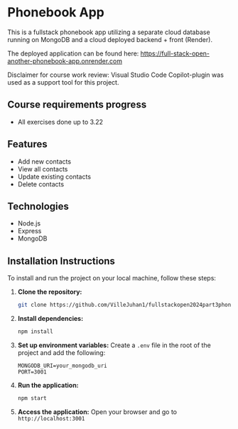 # Phonebook App

This is a fullstack phonebook app utilizing a separate cloud database running on MongoDB and a cloud deployed backend + front (Render). 

The deployed application can be found here:
https://full-stack-open-another-phonebook-app.onrender.com

Disclaimer for course work review: Visual Studio Code Copilot-plugin was used as a support tool for this project.

## Course requirements progress

- All exercises done up to 3.22


## Features

- Add new contacts
- View all contacts
- Update existing contacts
- Delete contacts

## Technologies

- Node.js
- Express
- MongoDB

## Installation Instructions

To install and run the project on your local machine, follow these steps:

1. **Clone the repository:**
    ```bash
    git clone https://github.com/VilleJuhan1/fullstackopen2024part3phonebook
    ```

2. **Install dependencies:**
    ```bash
    npm install
    ```

3. **Set up environment variables:**
    Create a `.env` file in the root of the project and add the following:
    ```
    MONGODB_URI=your_mongodb_uri
    PORT=3001
    ```

4. **Run the application:**
    ```bash
    npm start
    ```

5. **Access the application:**
    Open your browser and go to `http://localhost:3001`
